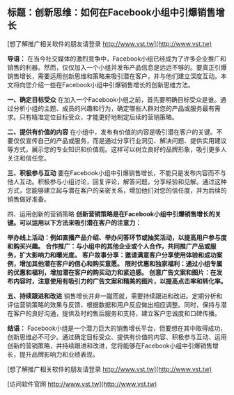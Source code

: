 ## **标题：创新思维：如何在Facebook小组中引爆销售增长**

[想了解推广相关软件的朋友请登录 http://www.vst.tw](http://www.vst.tw)

**导语：**
在当今社交媒体的激烈竞争中，Facebook小组已经成为了许多企业推广和销售的利器。然而，仅仅加入一个小组并发布产品信息是远远不够的。要真正引爆销售增长，需要运用创新思维和策略来吸引潜在客户，并与他们建立深度互动。本文将向您介绍一些在Facebook小组中引爆销售增长的创新思维方法。

**一、确定目标受众**
在加入一个Facebook小组之前，首先要明确目标受众是谁。通过分析小组的主题、成员的兴趣和行为，确定哪些人群对您的产品或服务最有需求。只有精准定位目标受众，才能更好地制定后续的营销策略。

**二、提供有价值的内容**
在小组中，发布有价值的内容是吸引潜在客户的关键。不要仅仅宣传自己的产品或服务，而是通过分享行业洞见、解决问题、提供实用建议等方式，展示您的专业知识和价值观。这样可以树立良好的品牌形象，吸引更多人关注和信任您。

**三、积极参与互动**
要在Facebook小组中引爆销售增长，不能只是发布内容而不与他人互动。积极参与小组讨论，回复评论，解答问题，分享经验和见解。通过这种方式，您能够建立起与潜在客户的亲密关系，增加他们对您的信任度，并为后续的销售做好准备。

四、运用创新的营销策略
**创新营销策略是在Facebook小组中引爆销售增长的关键。可以运用以下方法来吸引潜在客户的注意力：**

**举办线上活动：例如直播产品介绍、举办问答环节或抽奖活动，以提高用户参与度和购买兴趣。**
**合作推广：与小组中的其他企业或个人合作，共同推广产品或服务，扩大影响力和曝光度。**
**客户故事分享：邀请满意客户分享使用体验和成功案例，增加其他潜在客户的信心和购买意愿。**
**限时优惠和独家福利：通过小组专属的优惠和福利，增加潜在客户的购买动力和紧迫感。**
**创意广告文案和图片：在发布内容时，注意使用有吸引力的广告文案和精美的图片，以提高点击率和转化率。**

**五、持续跟进和改进**
销售增长并非一蹴而就，需要持续跟进和改进。定期分析和评估营销策略的效果与反馈，根据数据和用户反应做出相应调整。同时，保持与潜在客户的良好沟通，提供及时的售后服务和支持，建立客户忠诚度和口碑传播。

**结语：**
Facebook小组是一个潜力巨大的销售增长平台，但要想在其中取得成功，创新思维必不可少。通过确定目标受众、提供有价值的内容、积极参与互动、运用创新的营销策略，并持续跟进和改进，您将能够在Facebook小组中引爆销售增长，提升品牌影响力和业绩表现。

[想了解推广相关软件的朋友请登录 http://www.vst.tw](http://www.vst.tw)


[访问软件官网 http://www.vst.tw](http://www.vst.tw)
